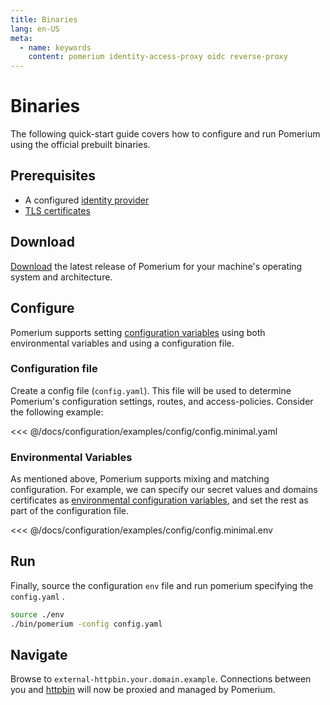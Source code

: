 ```yaml
---
title: Binaries
lang: en-US
meta:
  - name: keywords
    content: pomerium identity-access-proxy oidc reverse-proxy
---
```


# Binaries

The following quick-start guide covers how to configure and run Pomerium using the official prebuilt binaries.

## Prerequisites

- A configured [identity provider]
- [TLS certificates]

## Download

[Download] the latest release of Pomerium for your machine's operating system and architecture.

## Configure

Pomerium supports setting [configuration variables] using both environmental variables and using a configuration file.

### Configuration file

Create a config file (`config.yaml`). This file will be used to determine Pomerium's configuration settings, routes, and access-policies. Consider the following example:

<<< @/docs/configuration/examples/config/config.minimal.yaml

### Environmental Variables

As mentioned above, Pomerium supports mixing and matching configuration. For example, we can specify our secret values and domains certificates as [environmental configuration variables], and set the rest as part of the configuration file.

<<< @/docs/configuration/examples/config/config.minimal.env

## Run

Finally, source the configuration `env` file and run pomerium specifying the `config.yaml` .

```bash
source ./env
./bin/pomerium -config config.yaml
```

## Navigate

Browse to `external-httpbin.your.domain.example`. Connections between you and [httpbin] will now be proxied and managed by Pomerium.

[configuration variables]: ../../configuration/readme.md
[download]: https://github.com/pomerium/pomerium/releases
[environmental configuration variables]: https://12factor.net/config
[httpbin]: https://httpbin.org/
[identity provider]: ../identity-providers/
[make]: https://en.wikipedia.org/wiki/Make_(software)
[tls certificates]: ../reference/certificates.md
